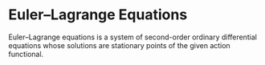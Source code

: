 # Euler–Lagrange Equations

Euler–Lagrange equations is a system of second-order ordinary differential equations whose solutions are stationary points of the given action functional. 